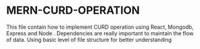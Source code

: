 # MERN-CURD-OPERATION
This file contain how to implement CURD operation using React, Mongodb, Express and Node . Dependencies are really important to maintain the flow of data. Using basic level of file structure for better understanding
